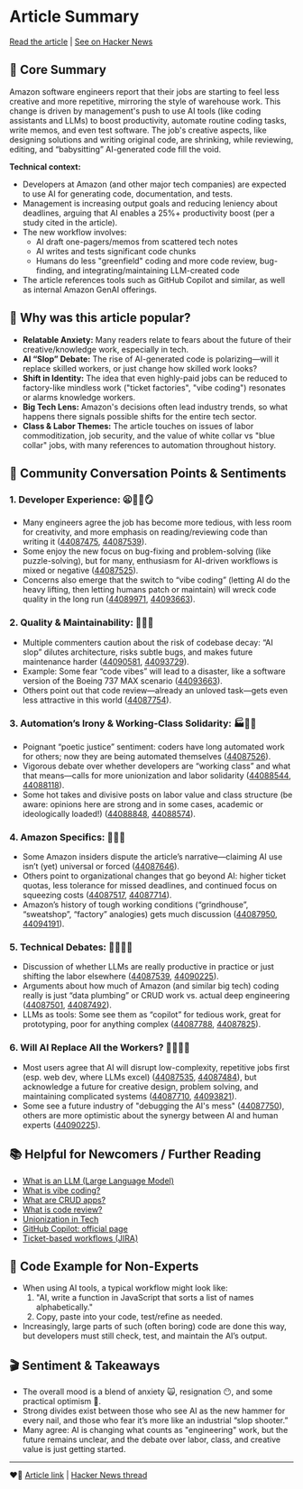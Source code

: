 # Article Summary

[Read the article](https://www.nytimes.com/2025/05/25/business/amazon-ai-coders.html) | [See on Hacker News](https://news.ycombinator.com/item?id=44087150)

## 🥽 Core Summary

Amazon software engineers report that their jobs are starting to feel less creative and more repetitive, mirroring the style of warehouse work. This change is driven by management's push to use AI tools (like coding assistants and LLMs) to boost productivity, automate routine coding tasks, write memos, and even test software. The job's creative aspects, like designing solutions and writing original code, are shrinking, while reviewing, editing, and “babysitting” AI-generated code fill the void.

**Technical context:**
- Developers at Amazon (and other major tech companies) are expected to use AI for generating code, documentation, and tests.
- Management is increasing output goals and reducing leniency about deadlines, arguing that AI enables a 25%+ productivity boost (per a study cited in the article).
- The new workflow involves:
  - AI draft one-pagers/memos from scattered tech notes
  - AI writes and tests significant code chunks
  - Humans do less "greenfield" coding and more code review, bug-finding, and integrating/maintaining LLM-created code
- The article references tools such as GitHub Copilot and similar, as well as internal Amazon GenAI offerings.


## 🚦 Why was this article popular?
- **Relatable Anxiety:** Many readers relate to fears about the future of their creative/knowledge work, especially in tech.
- **AI “Slop” Debate:** The rise of AI-generated code is polarizing—will it replace skilled workers, or just change how skilled work looks?
- **Shift in Identity:** The idea that even highly-paid jobs can be reduced to factory-like mindless work ("ticket factories", "vibe coding") resonates or alarms knowledge workers.
- **Big Tech Lens:** Amazon's decisions often lead industry trends, so what happens there signals possible shifts for the entire tech sector.
- **Class & Labor Themes:** The article touches on issues of labor commoditization, job security, and the value of white collar vs "blue collar" jobs, with many references to automation throughout history.


## 💬 Community Conversation Points & Sentiments

### 1. Developer Experience: 😦🤔🙄🪞
- Many engineers agree the job has become more tedious, with less room for creativity, and more emphasis on reading/reviewing code than writing it ([44087475](https://news.ycombinator.com/item?id=44087475), [44087539](https://news.ycombinator.com/item?id=44087539)).
- Some enjoy the new focus on bug-fixing and problem-solving (like puzzle-solving), but for many, enthusiasm for AI-driven workflows is mixed or negative ([44087525](https://news.ycombinator.com/item?id=44087525)).
- Concerns also emerge that the switch to “vibe coding” (letting AI do the heavy lifting, then letting humans patch or maintain) will wreck code quality in the long run ([44089971](https://news.ycombinator.com/item?id=44089971), [44093663](https://news.ycombinator.com/item?id=44093663)).

### 2. Quality & Maintainability: 🚨🧩😧
- Multiple commenters caution about the risk of codebase decay: “AI slop” dilutes architecture, risks subtle bugs, and makes future maintenance harder ([44090581](https://news.ycombinator.com/item?id=44090581), [44093729](https://news.ycombinator.com/item?id=44093729)).
- Example: Some fear “code vibes” will lead to a disaster, like a software version of the Boeing 737 MAX scenario ([44093663](https://news.ycombinator.com/item?id=44093663)).
- Others point out that code review—already an unloved task—gets even less attractive in this world ([44087754](https://news.ycombinator.com/item?id=44087754)).

### 3. Automation’s Irony & Working-Class Solidarity: 🏭🤖🤝
- Poignant “poetic justice” sentiment: coders have long automated work for others; now they are being automated themselves ([44087526](https://news.ycombinator.com/item?id=44087526)).
- Vigorous debate over whether developers are “working class” and what that means—calls for more unionization and labor solidarity ([44088544](https://news.ycombinator.com/item?id=44088544), [44088118](https://news.ycombinator.com/item?id=44088118)).
- Some hot takes and divisive posts on labor value and class structure (be aware: opinions here are strong and in some cases, academic or ideologically loaded!) ([44088848](https://news.ycombinator.com/item?id=44088848), [44088574](https://news.ycombinator.com/item?id=44088574)).

### 4. Amazon Specifics: 🏢🤖💥
- Some Amazon insiders dispute the article’s narrative—claiming AI use isn’t (yet) universal or forced ([44087646](https://news.ycombinator.com/item?id=44087646)).
- Others point to organizational changes that go beyond AI: higher ticket quotas, less tolerance for missed deadlines, and continued focus on squeezing costs ([44087517](https://news.ycombinator.com/item?id=44087517), [44087714](https://news.ycombinator.com/item?id=44087714)).
- Amazon’s history of tough working conditions (“grindhouse”, “sweatshop”, “factory” analogies) gets much discussion ([44087950](https://news.ycombinator.com/item?id=44087950), [44094191](https://news.ycombinator.com/item?id=44094191)).

### 5. Technical Debates: 🧑‍💻🤓📝
- Discussion of whether LLMs are really productive in practice or just shifting the labor elsewhere ([44087539](https://news.ycombinator.com/item?id=44087539), [44090225](https://news.ycombinator.com/item?id=44090225)).
- Arguments about how much of Amazon (and similar big tech) coding really is just “data plumbing” or CRUD work vs. actual deep engineering ([44087501](https://news.ycombinator.com/item?id=44087501), [44087492](https://news.ycombinator.com/item?id=44087492)).
- LLMs as tools: Some see them as “copilot” for tedious work, great for prototyping, poor for anything complex ([44087788](https://news.ycombinator.com/item?id=44087788), [44087825](https://news.ycombinator.com/item?id=44087825)).

### 6. Will AI Replace All the Workers? 🧑‍💻🦾💼
- Most users agree that AI will disrupt low-complexity, repetitive jobs first (esp. web dev, where LLMs excel) ([44087535](https://news.ycombinator.com/item?id=44087535), [44087484](https://news.ycombinator.com/item?id=44087484)), but acknowledge a future for creative design, problem solving, and maintaining complicated systems ([44087710](https://news.ycombinator.com/item?id=44087710), [44093821](https://news.ycombinator.com/item?id=44093821)).
- Some see a future industry of "debugging the AI's mess" ([44087750](https://news.ycombinator.com/item?id=44087750)), others are more optimistic about the synergy between AI and human experts ([44090225](https://news.ycombinator.com/item?id=44090225)).


## 📚 Helpful for Newcomers / Further Reading
- [What is an LLM (Large Language Model)](https://www.google.com/search?q=large+language+model)
- [What is vibe coding?](https://www.google.com/search?q=vibe+coding)
- [What are CRUD apps?](https://www.google.com/search?q=crud+web+apps)
- [What is code review?](https://www.google.com/search?q=code+review)
- [Unionization in Tech](https://www.google.com/search?q=tech+unionization)
- [GitHub Copilot: official page](https://github.com/features/copilot)
- [Ticket-based workflows (JIRA)](https://www.google.com/search?q=jira+sprint+tickets)


## 🔎 Code Example for Non-Experts
- When using AI tools, a typical workflow might look like:
  1. "AI, write a function in JavaScript that sorts a list of names alphabetically."
  2. Copy, paste into your code, test/refine as needed.
- Increasingly, large parts of such (often boring) code are done this way, but developers must still check, test, and maintain the AI’s output.


## 🎬 Sentiment & Takeaways 
- The overall mood is a blend of anxiety 🙀, resignation 😶, and some practical optimism 🙆. 
- Strong divides exist between those who see AI as the new hammer for every nail, and those who fear it’s more like an industrial “slop shooter.”
- Many agree: AI is changing what counts as "engineering" work, but the future remains unclear, and the debate over labor, class, and creative value is just getting started.

---

❤️‍🔥 [Article link](https://www.nytimes.com/2025/05/25/business/amazon-ai-coders.html) | [Hacker News thread](https://news.ycombinator.com/item?id=44087150)
